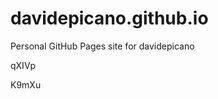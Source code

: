 # davidepicano.github.io
Personal GitHub Pages site for davidepicano






















































qXIVp

K9mXu
